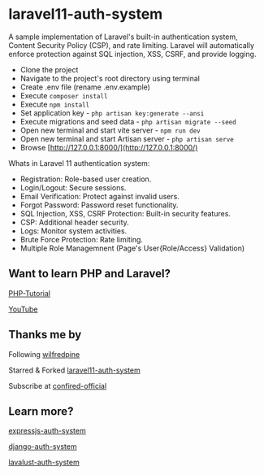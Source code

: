 # laravel11-auth-system
A sample implementation of Laravel's built-in authentication system, Content Security Policy (CSP), and rate limiting. Laravel will automatically enforce protection against SQL injection, XSS, CSRF, and provide logging.

- Clone the project
- Navigate to the project's root directory using terminal
- Create .env file (rename .env.example)
- Execute `composer install`
- Execute `npm install`
- Set application key - `php artisan key:generate --ansi`
- Execute migrations and seed data - `php artisan migrate --seed`
- Open new terminal and start vite server - `npm run dev`
- Open new terminal and start Artisan server - `php artisan serve`
- Browse [http://127.0.0.1:8000/](http://127.0.0.1:8000/)

Whats in Laravel 11 authentication system:

- Registration: Role-based user creation.
- Login/Logout: Secure sessions.
- Email Verification: Protect against invalid users.
- Forgot Password: Password reset functionality.
- SQL Injection, XSS, CSRF Protection: Built-in security features.
- CSP: Additional header security.
- Logs: Monitor system activities.
- Brute Force Protection: Rate limiting.
- Multiple Role Managemnent (Page's User{Role/Access} Validation)

## Want to learn PHP and Laravel?

[PHP-Tutorial](https://github.com/wilfredpine/PHP-Tutorial)

[YouTube](https://www.youtube.com/@confired-official/)

## Thanks me by

Following [wilfredpine](https://github.com/wilfredpine/)

Starred & Forked [laravel11-auth-system](https://github.com/wilfredpine/laravel11-auth-system)

Subscribe at [confired-official](https://www.youtube.com/@confired-official/)

## Learn more?

[expressjs-auth-system](https://github.com/wilfredpine/expressjs-auth-system)

[django-auth-system](https://github.com/wilfredpine/django-auth-system)

[lavalust-auth-system](https://github.com/wilfredpine/lavalust-auth-system)
